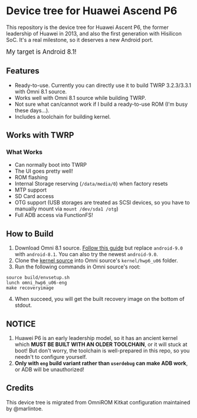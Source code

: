 # Device tree for Huawei Ascend P6

This repository is the device tree for Huawei Ascent P6, the former leadership of Huawei in 2013, and also the first generation with Hisilicon SoC. It's a real milestone, so it deserves a new Android port.

<big>My target is Android 8.1!</big>

## Features

- Ready-to-use. Currently you can directly use it to build TWRP 3.2.3/3.3.1 with Omni 8.1 source.
- Works well with Omni 8.1 source while building TWRP.
- Not sure what can/cannot work if I build a ready-to-use ROM (I'm busy these days...).
- Includes a toolchain for building kernel.

## Works with TWRP

### What Works

- Can normally boot into TWRP
- The UI goes pretty well!
- ROM flashing
- Internal Storage reserving (`/data/media/0`) when factory resets
- MTP support
- SD Card access
- OTG support (USB storages are treated as SCSI devices, so you have to manually mount via `mount /dev/sda1 /otg`)
- Full ADB access via FunctionFS!

## How to Build

1. Download Omni 8.1 source. [Follow this guide](https://github.com/omnirom/android#getting-started) but replace `android-9.0` with `android-8.1`. You can also try the newest `android-9.0`.
2. Clone the [kernel source](https://github.com/AnClark/kernel-huawei-p6) into Omni source's `kernel/hwp6_u06` folder.
3. Run the following commands in Omni source's root:
  ```
  source build/envsetup.sh
  lunch omni_hwp6_u06-eng
  make recoveryimage
  ```
4. When succeed, you will get the built recovery image on the bottom of stdout.

## NOTICE

1. Huawei P6 is an early leadership model, so it has an ancient kernel which **MUST BE BUILT WITH AN OLDER TOOLCHAIN**, or it will stuck at boot! But don't worry, the toolchain is well-prepared in this repo, so you needn't to configure yourself.
2. **Only with `eng` build variant rather than `userdebug` can make ADB work**, or ADB will be unauthorized!

## Credits

This device tree is migrated from OmniROM Kitkat configuration maintained by @marlintoe.